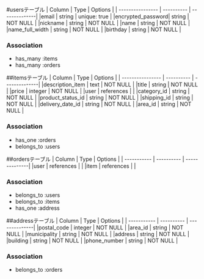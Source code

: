 #usersテーブル
|  Column          | Type       | Options       |
| ---------------- | ---------- | --------------|
|email             |   string   | unique: true  |
|encrypted_password|   string   |    NOT NULL   |
|nickname          |   string   |    NOT NULL   |
|name              |   string   |    NOT NULL   |
|name_full_width   |   string   |    NOT NULL   |
|birthday          |   string   |    NOT NULL   |

### Association
- has_many :items
- has_many :orders

##itemsテーブル
|  Column          | Type       | Options       |
| ---------------- | ---------- | --------------|
|description_item  |    text    |    NOT NULL   |
|title             |   string   |    NOT NULL   |
|price             |   integer  |    NOT NULL   |
|user              | references |               |
|category_id       |   string   |    NOT NULL   |
|product_status_id |   string   |    NOT NULL   |
|shipping_id       |   string   |    NOT NULL   |
|delivery_date_id  |   string   |    NOT NULL   |
|area_id           |   string   |    NOT NULL   |


### Association
- has_one    :orders
- belongs_to :users

##ordersテーブル
|  Column     | Type       | Options       |
| ----------- | ---------- | --------------|
|user         | references |               |
|item        | references |               |

### Association
- belongs_to :users
- belongs_to :items
- has_one    :address

##addressテーブル
|  Column     | Type       | Options       |
| ----------- | ---------- | --------------|
|postal_code  |   integer  |     NOT NULL  |
|area_id      |   string   |     NOT NULL  |
|municipality |   string   |     NOT NULL  |
|address      |   string   |     NOT NULL  |
|building     |   string   |     NOT NULL  |
|phone_number |   string   |     NOT NULL  |


### Association
- belongs_to  :orders